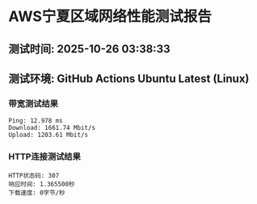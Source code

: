 # AWS宁夏区域网络性能测试报告
## 测试时间: 2025-10-26 03:38:33
## 测试环境: GitHub Actions Ubuntu Latest (Linux)

### 带宽测试结果
```
Ping: 12.978 ms
Download: 1661.74 Mbit/s
Upload: 1203.61 Mbit/s
```

### HTTP连接测试结果
```
HTTP状态码: 307
响应时间: 1.365500秒
下载速度: 0字节/秒
```

